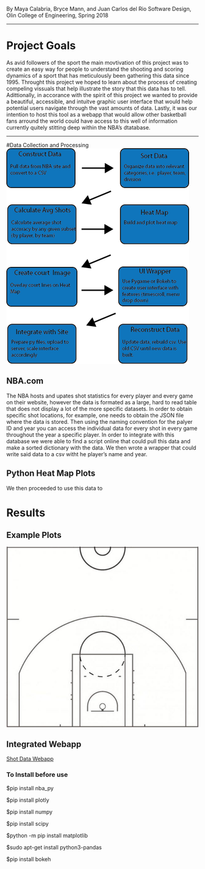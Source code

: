 
By Maya Calabria, Bryce Mann, and Juan Carlos del Rio
Software Design, Olin College of Engineering, Spring 2018

***

# Project Goals

As avid followers of the sport the main movtivation of this project was to create an easy way for people to understand the shooting and scoring dynamics of a sport that has meticulously been gathering this data since 1995. Throught this project we hoped to learn about the process of creating compeling vissuals that help illustrate the story that this data has to tell. Adittionally, in accorance with the spirit of this project we wanted to provide a beautiful, accessible, and intuitve graphic user interface that would help potential users navigate through the vast amounts of data. Lastly, it was our intention to host this tool as a webapp that would allow other basketball fans  arround the world could have access to this well of information currently quitely stitting deep within the NBA’s dtatabase. 

***

#Data Collection and Processing
![System Arhitecture](ClassMaterials/updated_architecture_diagram.png)

## NBA.com

The NBA hosts and upates shot statistics for every player and every game on their website, however the data is formated as a large, hard to read table that does not display a lot of the more specific datasets. In order to obtain specific shot locations, for example, one needs to obtain the JSON file where the data is stored. Then using the naming convention for the palyer ID and year you can access the individual data for every shot in every game throughout the year a specific player. In order to integrate with this database we were able to find a script online that could pull this data and make a sorted dictionary with the data. We then wrote a wrapper that could write said data to a csv witht he player’s name and year.

## Python Heat Map Plots

We then proceeded to use this data to 

# Results

## Example Plots

![NBA Court](half_court.jpg)

## Integrated Webapp

[Shot Data Webapp](https://www.youtube.com/watch?v=dQw4w9WgXcQ)

### To Install before use

$pip install nba_py

$pip install plotly

$pip install numpy

$pip install scipy

$python -m pip install matplotlib

$sudo apt-get install python3-pandas

$pip install bokeh
